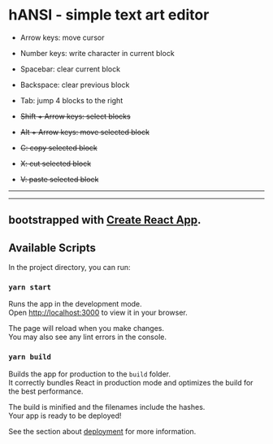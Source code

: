 # hANSI - simple text art editor   

* Arrow keys: move cursor
* Number keys: write character in current block
* Spacebar: clear current block 
* Backspace: clear previous block
* Tab: jump 4 blocks to the right

* <del>Shift + Arrow keys: select blocks</del>
* <del>Alt + Arrow keys: move selected block</del>
* <del>C: copy selected block</del>
* <del>X: cut selected block</del>
* <del>V: paste selected block</del>

--------------------------------------
---

##  bootstrapped with [Create React App](https://github.com/facebook/create-react-app).

## Available Scripts

In the project directory, you can run:

### `yarn start`

Runs the app in the development mode.\
Open [http://localhost:3000](http://localhost:3000) to view it in your browser.

The page will reload when you make changes.\
You may also see any lint errors in the console.

### `yarn build`

Builds the app for production to the `build` folder.\
It correctly bundles React in production mode and optimizes the build for the best performance.

The build is minified and the filenames include the hashes.\
Your app is ready to be deployed!

See the section about [deployment](https://facebook.github.io/create-react-app/docs/deployment) for more information.

